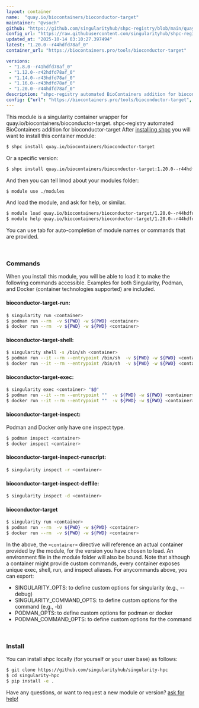 ```yaml
---
layout: container
name:  "quay.io/biocontainers/bioconductor-target"
maintainer: "@vsoch"
github: "https://github.com/singularityhub/shpc-registry/blob/main/quay.io/biocontainers/bioconductor-target/container.yaml"
config_url: "https://raw.githubusercontent.com/singularityhub/shpc-registry/main/quay.io/biocontainers/bioconductor-target/container.yaml"
updated_at: "2025-10-14 03:10:27.397494"
latest: "1.20.0--r44hdfd78af_0"
container_url: "https://biocontainers.pro/tools/bioconductor-target"

versions:
 - "1.8.0--r41hdfd78af_0"
 - "1.12.0--r42hdfd78af_0"
 - "1.14.0--r43hdfd78af_0"
 - "1.16.0--r43hdfd78af_0"
 - "1.20.0--r44hdfd78af_0"
description: "shpc-registry automated BioContainers addition for bioconductor-target"
config: {"url": "https://biocontainers.pro/tools/bioconductor-target", "maintainer": "@vsoch", "description": "shpc-registry automated BioContainers addition for bioconductor-target", "latest": {"1.20.0--r44hdfd78af_0": "sha256:619565de45f591240b38d7f7f686ab84c487c33b8229e8874b1cb21e2293cc41"}, "tags": {"1.8.0--r41hdfd78af_0": "sha256:c10438260530a2fe354e7904a8e72182d101aadce84916ad8758684b999f807a", "1.12.0--r42hdfd78af_0": "sha256:830a82022c4535909f51e82ca160adad94992eb4820d9541d71cc0a0ca6528bc", "1.14.0--r43hdfd78af_0": "sha256:f3e7ed8316a28c618e8d398750667bb8efe3014999bdc3d5c62db129798d31b5", "1.16.0--r43hdfd78af_0": "sha256:143977e48fa25535f2179916274f92934e3c7f53b7d0a38d73d5d28f6d9b6801", "1.20.0--r44hdfd78af_0": "sha256:619565de45f591240b38d7f7f686ab84c487c33b8229e8874b1cb21e2293cc41"}, "docker": "quay.io/biocontainers/bioconductor-target"}
---
```


This module is a singularity container wrapper for quay.io/biocontainers/bioconductor-target.
shpc-registry automated BioContainers addition for bioconductor-target
After [installing shpc](#install) you will want to install this container module:


```bash
$ shpc install quay.io/biocontainers/bioconductor-target
```

Or a specific version:

```bash
$ shpc install quay.io/biocontainers/bioconductor-target:1.20.0--r44hdfd78af_0
```

And then you can tell lmod about your modules folder:

```bash
$ module use ./modules
```

And load the module, and ask for help, or similar.

```bash
$ module load quay.io/biocontainers/bioconductor-target/1.20.0--r44hdfd78af_0
$ module help quay.io/biocontainers/bioconductor-target/1.20.0--r44hdfd78af_0
```

You can use tab for auto-completion of module names or commands that are provided.

<br>

### Commands

When you install this module, you will be able to load it to make the following commands accessible.
Examples for both Singularity, Podman, and Docker (container technologies supported) are included.

#### bioconductor-target-run:

```bash
$ singularity run <container>
$ podman run --rm  -v ${PWD} -w ${PWD} <container>
$ docker run --rm  -v ${PWD} -w ${PWD} <container>
```

#### bioconductor-target-shell:

```bash
$ singularity shell -s /bin/sh <container>
$ podman run --it --rm --entrypoint /bin/sh  -v ${PWD} -w ${PWD} <container>
$ docker run --it --rm --entrypoint /bin/sh  -v ${PWD} -w ${PWD} <container>
```

#### bioconductor-target-exec:

```bash
$ singularity exec <container> "$@"
$ podman run --it --rm --entrypoint ""  -v ${PWD} -w ${PWD} <container> "$@"
$ docker run --it --rm --entrypoint ""  -v ${PWD} -w ${PWD} <container> "$@"
```

#### bioconductor-target-inspect:

Podman and Docker only have one inspect type.

```bash
$ podman inspect <container>
$ docker inspect <container>
```

#### bioconductor-target-inspect-runscript:

```bash
$ singularity inspect -r <container>
```

#### bioconductor-target-inspect-deffile:

```bash
$ singularity inspect -d <container>
```



#### bioconductor-target

```bash
$ singularity run <container>
$ podman run --rm  -v ${PWD} -w ${PWD} <container>
$ docker run --rm  -v ${PWD} -w ${PWD} <container>
```


In the above, the `<container>` directive will reference an actual container provided
by the module, for the version you have chosen to load. An environment file in the
module folder will also be bound. Note that although a container
might provide custom commands, every container exposes unique exec, shell, run, and
inspect aliases. For anycommands above, you can export:

 - SINGULARITY_OPTS: to define custom options for singularity (e.g., --debug)
 - SINGULARITY_COMMAND_OPTS: to define custom options for the command (e.g., -b)
 - PODMAN_OPTS: to define custom options for podman or docker
 - PODMAN_COMMAND_OPTS: to define custom options for the command

<br>

### Install

You can install shpc locally (for yourself or your user base) as follows:

```bash
$ git clone https://github.com/singularityhub/singularity-hpc
$ cd singularity-hpc
$ pip install -e .
```

Have any questions, or want to request a new module or version? [ask for help!](https://github.com/singularityhub/singularity-hpc/issues)